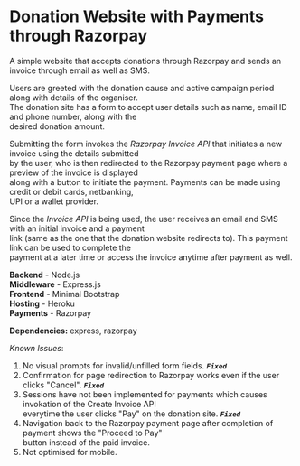 # Donation Website with Payments through Razorpay
A simple website that accepts donations through Razorpay and sends an invoice through email as well as SMS.

Users are greeted with the donation cause and active campaign period along with details of the organiser.\
The donation site has a form to accept user details such as name, email ID and phone number, along with the\
desired donation amount.

Submitting the form invokes the _Razorpay Invoice API_ that initiates a new invoice using the details submitted\
by the user, who is then redirected to the Razorpay payment page where a preview of the invoice is displayed\
along with a button to initiate the payment. Payments can be made using credit or debit cards, netbanking,\
UPI or a wallet provider.

Since the _Invoice API_ is being used, the user receives an email and SMS with an initial invoice and a payment\
link (same as the one that the donation website redirects to). This payment link can be used to complete the\
payment at a later time or access the invoice anytime after payment as well.

**Backend** - Node.js\
**Middleware** - Express.js\
**Frontend** - Minimal Bootstrap\
**Hosting** - Heroku\
**Payments** - Razorpay

**Dependencies:** express, razorpay

_Known Issues_:
  1. No visual prompts for invalid/unfilled form fields. _**`Fixed`**_
  2. Confirmation for page redirection to Razorpay works even if the user clicks "Cancel". _**`Fixed`**_
  3. Sessions have not been implemented for payments which causes invokation of the Create Invoice API\
     everytime the user clicks "Pay" on the donation site. _**`Fixed`**_
  4. Navigation back to the Razorpay payment page after completion of payment shows the "Proceed to Pay"\
     button instead of the paid invoice.
  5. Not optimised for mobile.
